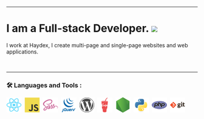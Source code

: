 <div id="main" align="left"> 

---

# I am a Full-stack Developer. <img src="https://media.giphy.com/media/hvRJCLFzcasrR4ia7z/giphy.gif" width="30px"/>
I work at Haydex, I create multi-page and single-page websites and web applications.
    
<br> 
    
--- 
    
### :hammer_and_wrench: Languages and Tools :
<div>
<!--   <img src="https://github.com/devicons/devicon/blob/master/icons/html5/html5-original.svg" title="HTML5" alt="HTML5" width="40"/>&nbsp; -->
<!--   <img src="https://github.com/devicons/devicon/blob/master/icons/css3/css3-plain.svg"  title="CSS3" alt="CSS3" width="40"/>&nbsp; -->
  <img src="https://github.com/devicons/devicon/blob/master/icons/react/react-original.svg" title="React" alt="React" width="40"/>&nbsp;
  <img src="https://github.com/devicons/devicon/blob/master/icons/javascript/javascript-original.svg" title="JavaScript" alt="JavaScript" width="40"/>&nbsp;
  <img src="https://github.com/devicons/devicon/blob/master/icons/sass/sass-original.svg" title="Sass"  alt="Sass" width="40"/>&nbsp;
  <img src="https://github.com/devicons/devicon/blob/master/icons/jquery/jquery-plain-wordmark.svg" title="JQuery" alt="JQuery" width="40"/>&nbsp;
<!--   <img src="https://github.com/devicons/devicon/blob/master/icons/bootstrap/bootstrap-original.svg" title="Bootstrap" alt="Bootstrap" width="48"/>&nbsp; -->
<!--   <img src="https://github.com/devicons/devicon/blob/master/icons/figma/figma-original.svg" title="Figma" alt="Figma" width="40"/>&nbsp; -->
<!--   <img src="https://github.com/devicons/devicon/blob/master/icons/filezilla/filezilla-plain.svg" title="FileZilla" alt="FileZilla" width="40"/>&nbsp; -->
  <img src="https://github.com/devicons/devicon/blob/master/icons/wordpress/wordpress-plain.svg" title="Wordpress" alt="Wordpress" width="40"/>&nbsp;
  <img src="https://github.com/devicons/devicon/blob/master/icons/gulp/gulp-plain.svg" title="Gulp" alt="Gulp" width="40"/>&nbsp;
<!--   <img src="https://github.com/devicons/devicon/blob/master/icons/webpack/webpack-original.svg" title="webpack" alt="webpack" width="36"/>&nbsp; -->
<!--   <img src="https://github.com/devicons/devicon/blob/master/icons/npm/npm-original-wordmark.svg" title="npm" alt="npm" width="40"/>&nbsp; -->
  <img src="https://github.com/devicons/devicon/blob/master/icons/nodejs/nodejs-original.svg" title="NodeJS" alt="NodeJS" width="40"/>&nbsp;
<!--   <img src="https://github.com/devicons/devicon/blob/master/icons/mysql/mysql-original-wordmark.svg" title="MySQL"  alt="MySQL" width="40"/>&nbsp; -->
  <img src="https://github.com/devicons/devicon/blob/master/icons/python/python-original.svg" title="Python" alt="Python" width="40"/>&nbsp;
  <img src="https://github.com/devicons/devicon/blob/master/icons/php/php-original.svg" title="PHP"  alt="PHP" width="40"/>&nbsp;
<!--   <img src="https://github.com/devicons/devicon/blob/master/icons/markdown/markdown-original.svg" title="Markdown" alt="Markdown" width="40"/>&nbsp; -->
  <img src="https://github.com/devicons/devicon/blob/master/icons/git/git-original-wordmark.svg" title="Git" **alt="Git" width="40"/>
<!--   <img src="https://github.com/devicons/devicon/blob/master/icons/visualstudio/visualstudio-plain.svg" title="visualstudio" alt="visualstudio" width="40"/>&nbsp; -->
<!--   <img src="https://github.com/devicons/devicon/blob/master/icons/vscode/vscode-original.svg" title="vscode" alt="vscode" width="40"/>&nbsp; -->
</div>
    
</div>
